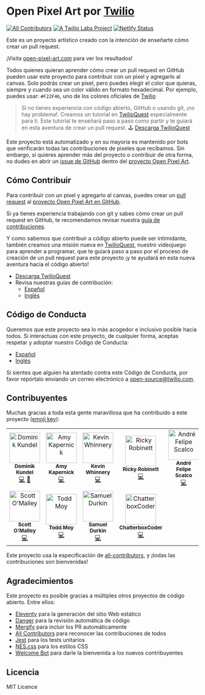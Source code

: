 # Open Pixel Art por [Twilio](https://www.twilio.com)

[![All Contributors](https://img.shields.io/badge/all_contributors-11-orange.svg?style=flat-square)](#contributors) [![A Twilio Labs Project](https://img.shields.io/static/v1?label=&message=Twilio-Labs&color=F22F46&labelColor=0D122B&logo=twilio&style=flat-square)](https://www.twilio.com/labs) [![Netlify Status](https://api.netlify.com/api/v1/badges/611ac0f9-4ae9-48a2-9769-26c32cb5f9e8/deploy-status)](https://app.netlify.com/sites/pixel-project-dev/deploys)

Este es un proyecto artístico creado con la intención de enseñarte cómo crear un pull request.

¡Visita [open-pixel-art.com](https://open-pixel-art.com) para ver los resultados!

Todos quienes quieran aprender cómo crear un pull request en GitHub pueden usar este proyecto para contribuir con un pixel y agregarlo al canvas. Solo podrás crear un pixel, pero puedes elegir el color que quieras, siempre y cuando sea un color válido en formato hexadecimal. Por ejemplo, puedes usar: `#F22F46`, uno de los colores oficiales de [Twilio](https://www.twilio.com)

> Si no tienes experiencia con código abierto, GitHub o usando git, ¡no hay problema!. Creamos un tutorial en [TwilioQuest](https://www.twilio.com/quest) especialmente para ti. Este tutorial te enseñará paso a paso como partir y te guiará en esta aventura de crear un pull request.
> 🕹 [Descarga TwilioQuest](https://www.twilio.com/quest/download)

Este proyecto está automatizado y en su mayoría es mantenido por bots que verificarán todas las contribuciones de pixeles que recibamos. Sin embargo, si quieres aprender más del proyecto o contribuir de otra forma, no dudes en abrir un [issue de GitHub](https://github.com/twilio-labs/open-pixel-art/issues) dentro del [proyecto Open Pixel Art](https://github.com/twilio-labs/open-pixel-art).

## Cómo Contribuir

Para contribuir con un pixel y agregarlo al canvas, puedes crear un [pull request](https://opensource.guide/how-to-contribute/#opening-a-pull-request) al [proyecto Open Pixel Art en GitHub](https://github.com/twilio-labs/open-pixel-art).

Si ya tienes experiencia trabajando con git y sabes cómo crear un pull request en GitHub, te recomendamos revisar nuestra [guía de contribuciones](docs/es/CONTRIBUTING.md).

Y como sabemos que contribuir a código abierto puede ser intimidante, también creamos una misión nueva en [TwilioQuest](https://www.twilio.com/quest), nuestro videojuego para aprender a programar, que te guiará paso a paso por el proceso de creación de un pull request para este proyecto ¡y te ayudará en esta nueva aventura hacia el código abierto!

- [Descarga TwilioQuest](https://www.twilio.com/quest/download)
- Revisa nuestras guías de contribución:
  - [Español](docs/es/CONTRIBUTING.md)
  - [Inglés](CONTRIBUTING.md)

## Código de Conducta

Queremos que este proyecto sea lo más acogedor e inclusivo posible hacia todos. Si interactuas con este proyecto, de cualquier forma, aceptas respetar y adoptar nuestro Código de Conducta:

- [Español](docs/es/CODE_OF_CONDUCT.md)
- [Inglés](CODE_OF_CONDUCT.md)

Si sientes que alguien ha atentado contra este Código de Conducta, por favor repórtalo enviando un correo electrónico a [open-source@twilio.com](mailto:open-source@twilio.com).

## Contribuyentes

Muchas gracias a toda esta gente maravillosa que ha contribuido a este proyecto ([emoji key](https://allcontributors.org/docs/en/emoji-key)):

<!-- ALL-CONTRIBUTORS-LIST:START - Do not remove or modify this section -->
<!-- prettier-ignore -->
<table>
  <tr>
    <td align="center"><a href="https://dkundel.com"><img src="https://avatars3.githubusercontent.com/u/1505101?v=4" width="80px;" alt="Dominik Kundel"/><br /><sub><b>Dominik Kundel</b></sub></a><br /><a href="https://github.com/twilio-labs/open-pixel-art/commits?author=dkundel" title="Code">💻</a> <a href="#ideas-dkundel" title="Ideas, Planning, & Feedback">🤔</a></td>
    <td align="center"><a href="https://aimhigherwebdesign.com.au"><img src="https://avatars2.githubusercontent.com/u/15953185?v=4" width="80px;" alt="Amy Kapernick"/><br /><sub><b>Amy Kapernick</b></sub></a><br /><a href="https://github.com/twilio-labs/open-pixel-art/commits?author=amykapernick" title="Code">💻</a></td>
    <td align="center"><a href="https://github.com/kwhinnery"><img src="https://avatars3.githubusercontent.com/u/29193?v=4" width="80px;" alt="Kevin Whinnery"/><br /><sub><b>Kevin Whinnery</b></sub></a><br /><a href="https://github.com/twilio-labs/open-pixel-art/commits?author=kwhinnery" title="Code">💻</a></td>
    <td align="center"><a href="http://rickyrobinett.com"><img src="https://avatars3.githubusercontent.com/u/838096?v=4" width="80px;" alt="Ricky Robinett"/><br /><sub><b>Ricky Robinett</b></sub></a><br /><a href="https://github.com/twilio-labs/open-pixel-art/commits?author=rickyrobinett" title="Code">💻</a></td>
    <td align="center"><a href="https://github.com/andrescalco"><img src="https://avatars1.githubusercontent.com/u/10577705?v=4" width="80px;" alt="André Felipe Scalco"/><br /><sub><b>André Felipe Scalco</b></sub></a><br /><a href="https://github.com/twilio-labs/open-pixel-art/commits?author=andrescalco" title="Code">💻</a></td>
    <td align="center"><a href="https://gustiaux.com"><img src="https://avatars0.githubusercontent.com/u/26365722?v=4" width="80px;" alt="Teddy Gustiaux"/><br /><sub><b>Teddy Gustiaux</b></sub></a><br /><a href="https://github.com/twilio-labs/open-pixel-art/commits?author=teddy-gustiaux" title="Code">💻</a></td>
    <td align="center"><a href="https://github.com/AidanJSmith"><img src="https://avatars3.githubusercontent.com/u/26717362?v=4" width="80px;" alt="Aidan Smith"/><br /><sub><b>Aidan Smith</b></sub></a><br /><a href="https://github.com/twilio-labs/open-pixel-art/commits?author=AidanJSmith" title="Code">💻</a></td>
  </tr>
  <tr>
    <td align="center"><a href="https://github.com/TheHandsomeCoder"><img src="https://avatars0.githubusercontent.com/u/1569604?v=4" width="80px;" alt="Scott O'Malley"/><br /><sub><b>Scott O'Malley</b></sub></a><br /><a href="https://github.com/twilio-labs/open-pixel-art/commits?author=TheHandsomeCoder" title="Code">💻</a></td>
    <td align="center"><a href="http://www.toddmoy.com"><img src="https://avatars2.githubusercontent.com/u/22126?v=4" width="80px;" alt="Todd Moy"/><br /><sub><b>Todd Moy</b></sub></a><br /><a href="https://github.com/twilio-labs/open-pixel-art/commits?author=toddmoy" title="Code">💻</a></td>
    <td align="center"><a href="http://www.samueldurkin.com"><img src="https://avatars3.githubusercontent.com/u/6232253?v=4" width="80px;" alt="Samuel Durkin"/><br /><sub><b>Samuel Durkin</b></sub></a><br /><a href="https://github.com/twilio-labs/open-pixel-art/commits?author=FailedSitcom" title="Code">💻</a></td>
    <td align="center"><a href="https://github.com/nokenwa"><img src="https://avatars2.githubusercontent.com/u/23080261?v=4" width="80px;" alt="ChatterboxCoder"/><br /><sub><b>ChatterboxCoder</b></sub></a><br /><a href="https://github.com/twilio-labs/open-pixel-art/commits?author=nokenwa" title="Code">💻</a></td>
  </tr>
</table>

<!-- ALL-CONTRIBUTORS-LIST: END -->

Este proyecto usa la especificación de [all-contributors](https://github.com/all-contributors/all-contributors), y ¡todas las contribuciones son bienvenidas!

## Agradecimientos

Este proyecto es posible gracias a múltiples otros proyectos de código abierto. Entre ellos:

- [Eleventy](https://www.11ty.io/) para la generación del sitio Web estático
- [Danger](https://danger.systems/js/) para la revisión automática de código
- [Mergify](https://github.com/mergifyio) para incluir los PR automáticamente
- [All Contributors](https://github.com/all-contributors/all-contributors-bot) para reconocer las contribuciones de todos
- [Jest](https://jestjs.io/) para los tests unitarios
- [NES.css](https://nostalgic-css.github.io/NES.css/) para los estilos CSS
- [Welcome Bot](https://github.com/behaviorbot/welcome) para darle la bienvenida a los nuevos contribuyentes

## Licencia

MIT Licence
